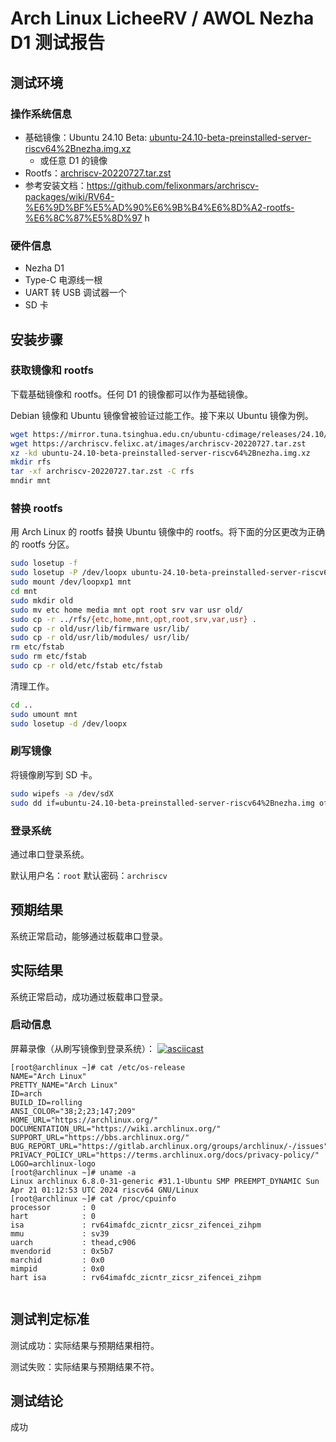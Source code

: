 # Arch Linux LicheeRV / AWOL Nezha D1 测试报告

## 测试环境

### 操作系统信息

- 基础镜像：Ubuntu 24.10 Beta: [ubuntu-24.10-beta-preinstalled-server-riscv64%2Bnezha.img.xz](https://mirror.tuna.tsinghua.edu.cn/ubuntu-cdimage/releases/24.10/beta/ubuntu-24.10-beta-preinstalled-server-riscv64%2Bnezha.img.xz) 
  - 或任意 D1 的镜像
- Rootfs：[archriscv-20220727.tar.zst](https://archriscv.felixc.at/images/archriscv-20220727.tar.zst)
- 参考安装文档：https://github.com/felixonmars/archriscv-packages/wiki/RV64-%E6%9D%BF%E5%AD%90%E6%9B%B4%E6%8D%A2-rootfs-%E6%8C%87%E5%8D%97
h

### 硬件信息

- Nezha D1
- Type-C 电源线一根
- UART 转 USB 调试器一个
- SD 卡

## 安装步骤

### 获取镜像和 rootfs

下载基础镜像和 rootfs。任何 D1 的镜像都可以作为基础镜像。

Debian 镜像和 Ubuntu 镜像曾被验证过能工作。接下来以 Ubuntu 镜像为例。

```bash
wget https://mirror.tuna.tsinghua.edu.cn/ubuntu-cdimage/releases/24.10/beta/ubuntu-24.10-beta-preinstalled-server-riscv64%2Bnezha.img.xz
wget https://archriscv.felixc.at/images/archriscv-20220727.tar.zst
xz -kd ubuntu-24.10-beta-preinstalled-server-riscv64%2Bnezha.img.xz
mkdir rfs
tar -xf archriscv-20220727.tar.zst -C rfs
mndir mnt
```

### 替换 rootfs

用 Arch Linux 的 rootfs 替换 Ubuntu 镜像中的 rootfs。将下面的分区更改为正确的 rootfs 分区。

```bash
sudo losetup -f
sudo losetup -P /dev/loopx ubuntu-24.10-beta-preinstalled-server-riscv64%2Bnezha.img
sudo mount /dev/loopxp1 mnt
cd mnt
sudo mkdir old
sudo mv etc home media mnt opt root srv var usr old/
sudo cp -r ../rfs/{etc,home,mnt,opt,root,srv,var,usr} .
sudo cp -r old/usr/lib/firmware usr/lib/
sudo cp -r old/usr/lib/modules/ usr/lib/
rm etc/fstab
sudo rm etc/fstab
sudo cp -r old/etc/fstab etc/fstab
```

清理工作。

```bash
cd ..
sudo umount mnt
sudo losetup -d /dev/loopx
```

### 刷写镜像

将镜像刷写到 SD 卡。

```bash
sudo wipefs -a /dev/sdX
sudo dd if=ubuntu-24.10-beta-preinstalled-server-riscv64%2Bnezha.img of=/dev/sdX bs=4M status=progress
```


### 登录系统

通过串口登录系统。

默认用户名：`root`
默认密码：`archriscv`

## 预期结果

系统正常启动，能够通过板载串口登录。

## 实际结果

系统正常启动，成功通过板载串口登录。

### 启动信息

屏幕录像（从刷写镜像到登录系统）：
[![asciicast](https://asciinema.org/a/G3j3MjoOZ8rcTD28kfMLDao6a.svg)](https://asciinema.org/a/G3j3MjoOZ8rcTD28kfMLDao6a)

```log
[root@archlinux ~]# cat /etc/os-release
NAME="Arch Linux"
PRETTY_NAME="Arch Linux"
ID=arch
BUILD_ID=rolling
ANSI_COLOR="38;2;23;147;209"
HOME_URL="https://archlinux.org/"
DOCUMENTATION_URL="https://wiki.archlinux.org/"
SUPPORT_URL="https://bbs.archlinux.org/"
BUG_REPORT_URL="https://gitlab.archlinux.org/groups/archlinux/-/issues"
PRIVACY_POLICY_URL="https://terms.archlinux.org/docs/privacy-policy/"
LOGO=archlinux-logo
[root@archlinux ~]# uname -a
Linux archlinux 6.8.0-31-generic #31.1-Ubuntu SMP PREEMPT_DYNAMIC Sun Apr 21 01:12:53 UTC 2024 riscv64 GNU/Linux
[root@archlinux ~]# cat /proc/cpuinfo 
processor       : 0
hart            : 0
isa             : rv64imafdc_zicntr_zicsr_zifencei_zihpm
mmu             : sv39
uarch           : thead,c906
mvendorid       : 0x5b7
marchid         : 0x0
mimpid          : 0x0
hart isa        : rv64imafdc_zicntr_zicsr_zifencei_zihpm


```


## 测试判定标准

测试成功：实际结果与预期结果相符。

测试失败：实际结果与预期结果不符。

## 测试结论

成功